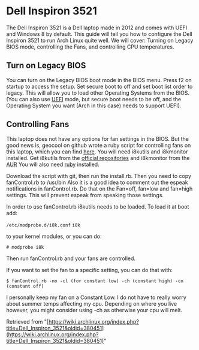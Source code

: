 # Dell Inspiron 3521

The Dell Inspiron 3521 is a Dell laptop made in 2012 and comes with UEFI and Windows 8 by default. This guide will tell you how to configure the Dell Inspiron 3521 to run Arch Linux quite well. We will cover: Turning on Legacy BIOS mode, controlling the Fans, and controlling CPU temperatures.

## Turn on Legacy BIOS

You can turn on the Legacy BIOS boot mode in the BIOS menu. Press f2 on startup to access the setup. Set secure boot to off and set boot list order to legacy. This will allow you to load other Operating Systems from the BIOS. (You can also use [UEFI](/index.php/UEFI "UEFI") mode, but secure boot needs to be off, and the Operating System you want (Arch in this case) needs to support UEFI).

## Controlling Fans

This laptop does not have any options for fan settings in the BIOS. But the good news is, geocool on github wrote a ruby script for controlling fans on this laptop, which you can find [here](https://github.com/geocool/CPU-Fan-Control-Dell-3521). You will need i8kutils and i8kmonitor installed. Get i8kutils from the [official repositories](/index.php/Official_repositories "Official repositories") and i8kmonitor from the [AUR](/index.php/AUR "AUR") You will also need [ruby](/index.php/Ruby "Ruby") installed.

Download the script with git, then run the install.rb. Then you need to copy fanControl.rb to /usr/bin Also it is a good idea to comment out the espeak notifications in fanControl.rb. Do that on the Fan=off, fan=low and fan=high settings. This will prevent espeak from speaking those settings.

In order to use fanControl.rb i8kutils needs to be loaded. To load it at boot add:

 `/etc/modprobe.d/i8k.conf`  `i8k` 

to your kernel modules, or you can do:

```
# modprobe i8k

```

Then run fanControl.rb and your fans are controlled.

If you want to set the fan to a specific setting, you can do that with:

```
$ fanControl.rb -no -cl (for constant low) -ch (constant high) -co (constant off)

```

I personally keep my fan on a Constant Low. I do not have to really worry about summer temps affecting my cpu. Depending on where you live however, you might consider using -ch as otherwise your cpu will melt.

Retrieved from "[https://wiki.archlinux.org/index.php?title=Dell_Inspiron_3521&oldid=380451](https://wiki.archlinux.org/index.php?title=Dell_Inspiron_3521&oldid=380451)"